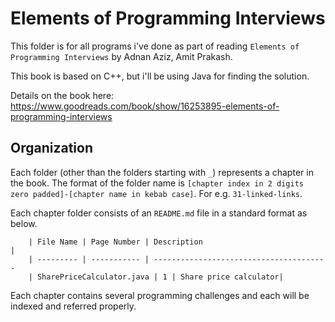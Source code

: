 # Elements of Programming Interviews

This folder is for all programs i've done as part of reading `Elements of Programming Interviews` by Adnan Aziz, Amit Prakash.

This book is based on C++, but i'll be using Java for finding the solution.

Details on the book here: https://www.goodreads.com/book/show/16253895-elements-of-programming-interviews

## Organization

Each folder (other than the folders starting with `_`) represents a chapter in the book. The format of the folder name is `[chapter index in 2 digits zero padded]-[chapter name in kebab case]`. For e.g. `31-linked-links`.

Each chapter folder consists of an `README.md` file in a standard format as below.

        | File Name | Page Number | Description                            |
        | --------- | ----------- | ---------------------------------------
        | SharePriceCalculator.java | 1 | Share price calculator| 


Each chapter contains several programming challenges and each will be indexed and referred properly.